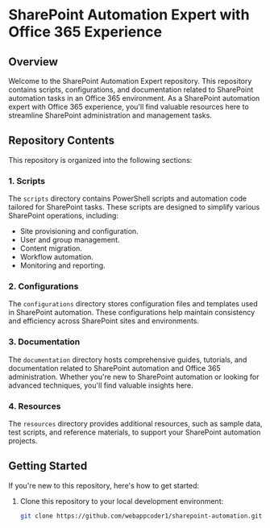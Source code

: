# SharePoint Automation Expert with Office 365 Experience

## Overview

Welcome to the SharePoint Automation Expert repository. This repository contains scripts, configurations, and documentation related to SharePoint automation tasks in an Office 365 environment. As a SharePoint automation expert with Office 365 experience, you'll find valuable resources here to streamline SharePoint administration and management tasks.

## Repository Contents

This repository is organized into the following sections:

### 1. Scripts

The `scripts` directory contains PowerShell scripts and automation code tailored for SharePoint tasks. These scripts are designed to simplify various SharePoint operations, including:

- Site provisioning and configuration.
- User and group management.
- Content migration.
- Workflow automation.
- Monitoring and reporting.

### 2. Configurations

The `configurations` directory stores configuration files and templates used in SharePoint automation. These configurations help maintain consistency and efficiency across SharePoint sites and environments.

### 3. Documentation

The `documentation` directory hosts comprehensive guides, tutorials, and documentation related to SharePoint automation and Office 365 administration. Whether you're new to SharePoint automation or looking for advanced techniques, you'll find valuable insights here.

### 4. Resources

The `resources` directory provides additional resources, such as sample data, test scripts, and reference materials, to support your SharePoint automation projects.

## Getting Started

If you're new to this repository, here's how to get started:

1. Clone this repository to your local development environment:

   ```bash
   git clone https://github.com/webappcoder1/sharepoint-automation.git
